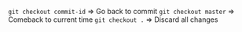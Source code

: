 `git checkout commit-id` => Go back to commit
`git checkout master` => Comeback to current time
`git checkout .` => Discard all changes